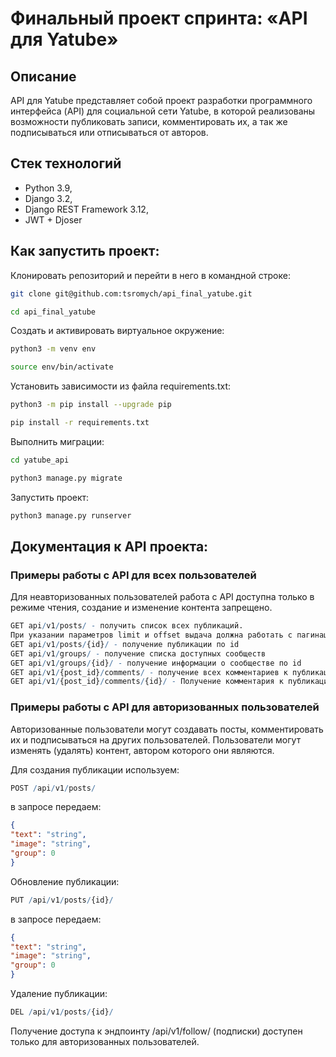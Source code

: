 # Финальный проект спринта: «API для Yatube»

## Описание

API для Yatube представляет собой проект разработки программного интерфейса (API) для социальной сети Yatube, в которой реализованы возможности публиковать записи, комментировать их, а так же подписываться или отписываться от авторов.

## Стек технологий

* Python 3.9,
* Django 3.2,
* Django REST Framework 3.12,
* JWT + Djoser

## Как запустить проект:

Клонировать репозиторий и перейти в него в командной строке:

```bash
git clone git@github.com:tsromych/api_final_yatube.git
```
```bash
cd api_final_yatube
```

Cоздать и активировать виртуальное окружение:

```bash
python3 -m venv env
```
```bash
source env/bin/activate
```

Установить зависимости из файла requirements.txt:

```bash
python3 -m pip install --upgrade pip
```
```bash
pip install -r requirements.txt
```

Выполнить миграции:

```bash
cd yatube_api
```
```bash
python3 manage.py migrate
```

Запустить проект:

```bash
python3 manage.py runserver
```

## Документация к API проекта:
### Примеры работы с API для всех пользователей

Для неавторизованных пользователей работа с API доступна только в режиме чтения, создание и изменение контента запрещено.

```r
GET api/v1/posts/ - получить список всех публикаций.
При указании параметров limit и offset выдача должна работать с пагинацией
GET api/v1/posts/{id}/ - получение публикации по id
GET api/v1/groups/ - получение списка доступных сообществ
GET api/v1/groups/{id}/ - получение информации о сообществе по id
GET api/v1/{post_id}/comments/ - получение всех комментариев к публикации
GET api/v1/{post_id}/comments/{id}/ - Получение комментария к публикации по id
```

### Примеры работы с API для авторизованных пользователей

Авторизованные пользователи могут создавать посты, комментировать их и подписываться на других пользователей. Пользователи могут изменять (удалять) контент, автором которого они являются.

Для создания публикации используем:

```r
POST /api/v1/posts/
```

в запросе передаем:

```json
{
"text": "string",
"image": "string",
"group": 0
}
```

Обновление публикации:

```r
PUT /api/v1/posts/{id}/
```

в запросе передаем:

```json
{
"text": "string",
"image": "string",
"group": 0
}
```

Удаление публикации:

```r
DEL /api/v1/posts/{id}/
```

Получение доступа к эндпоинту /api/v1/follow/ (подписки) доступен только для авторизованных пользователей.
